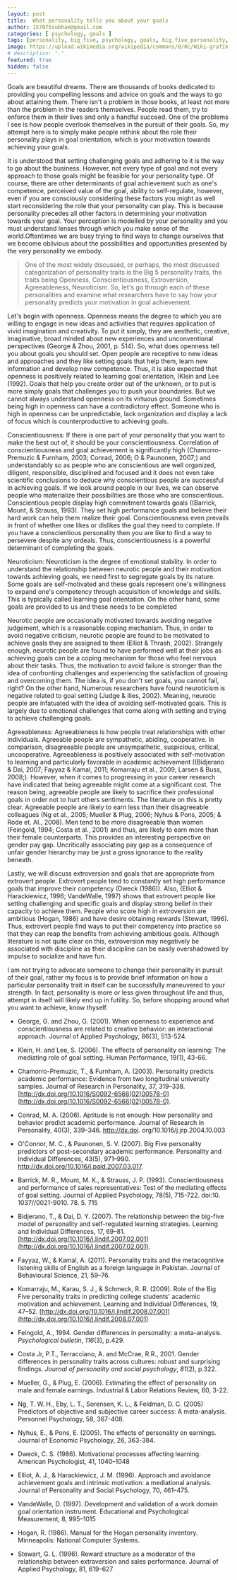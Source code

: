 ```yaml
---
layout: post
title:  What personality tells you about your goals
author: 157075subham@gmail.com
categories: [ psychology, goals ]
tags: [personality, big_five, psychology, goals, big_five_personality, OCEAN Modal ]
image: https://upload.wikimedia.org/wikipedia/commons/0/0c/Wiki-grafik_peats-de_big_five_ENG.png
# description: "."
featured: true
hidden: false
---
```

Goals are beautiful dreams. There are thousands of books dedicated to providing you compelling lessons and advice on goals and the ways to go about attaining them. There isn&#39;t a problem in those books, at least not more than the problem in the readers themselves. People read them, try to enforce them in their lives and only a handful succeed. One of the problems I see is how people overlook themselves in the pursuit of their goals. So, my attempt here is to simply make people rethink about the role their personality plays in goal orientation, which is your motivation towards achieving your goals.

 It is understood that setting challenging goals and adhering to it is the way to go about the business. However, not every type of goal and not every approach to those goals might be feasible for your personality type. Of course, there are other determinants of goal achievement such as one&#39;s competence, perceived value of the goal, ability to self-regulate, however, even if you are consciously considering these factors you might as well start reconsidering the role that your personality can play. This is because personality precedes all other factors in determining your motivation towards your goal. Your perception is modelled by your personality and you must understand lenses through which you make sense of the world.Oftentimes we are busy trying to find ways to change ourselves that we become oblivious about the possibilities and opportunities presented by the very personality we embody.

> One of the most widely discussed, or perhaps, the most discussed categorization of personality traits is the Big 5 personality traits, the traits being Openness, Conscientiousness, Extroversion, Agreeableness, Neuroticism. So, let&#39;s go through each of these personalities and examine what researchers have to say how your personality predicts your motivation in goal achievement.

Let&#39;s begin with openness. Openness means the degree to which you are willing to engage in new ideas and activities that requires application of vivid imagination and creativity. To put it simply, they are aesthetic, creative, imaginative, broad minded about new experiences and unconventional perspectives (George &amp; Zhou, 2001, p. 514). So, what does openness tell you about goals you should set. Open people are receptive to new ideas and approaches and they like setting goals that help them, learn new information and develop new competence. Thus, it is also expected that openness is positively related to learning goal orientation, (Klein and Lee (1992). Goals that help you create order out of the unknown, or to put is more simply goals that challenges you to push your boundaries. But we cannot always understand openness on its virtuous ground. Sometimes being high in openness can have a contradictory effect. Someone who is high in openness can be unpredictable, lack organization and display a lack of focus which is counterproductive to achieving goals.

Conscientiousness: If there is one part of your personality that you want to make the best out of, it should be your conscientiousness. Correlation of conscientiousness and goal achievement is significantly high (Chamorro-Premuzic &amp; Furnham, 2003; Conrad, 2006; O &amp; Paunonen, 2007;) and understandably so as people who are conscientious are well organized, diligent, responsible, disciplined and focused and it does not even take scientific conclusions to deduce why conscientious people are successful in achieving goals. If we look around people in our lives, we can observe people who materialize their possibilities are those who are conscientious. Conscientious people display high commitment towards goals ((Barrick, Mount, &amp; Strauss, 1993). They set high performance goals and believe their hard work can help them realize their goal. Conscientiousness even prevails in front of whether one likes or dislikes the goal they need to complete. If you have a conscientious personality then you are like to find a way to persevere despite any ordeals. Thus, conscientiousness is a powerful determinant of completing the goals.

Neuroticism: Neuroticism is the degree of emotional stability. In order to understand the relationship between neurotic people and their motivation towards achieving goals, we need first to segregate goals by its nature. Some goals are self-motivated and these goals represent one&#39;s willingness to expand one&#39;s competency through acquisition of knowledge and skills. This is typically called learning goal orientation. On the other hand, some goals are provided to us and these needs to be completed

 Neurotic people are occasionally motivated towards avoiding negative judgement, which is a reasonable coping mechanism. Thus, in order to avoid negative criticism, neurotic people are found to be motivated to achieve goals they are assigned to them (Elliot &amp; Thrash, 2002). Strangely enough, neurotic people are found to have performed well at their jobs as achieving goals can be a coping mechanism for those who feel nervous about their tasks.  Thus, the motivation to avoid failure is stronger than the idea of confronting challenges and experiencing the satisfaction of growing and overcoming them.  The idea is, if you don&#39;t set goals, you cannot fail, right? On the other hand, Numerous researchers have found neuroticism is negative related to goal setting (Judge &amp; Ilies, 2002). Meaning, neurotic people are infatuated with the idea of avoiding self-motivated goals. This is largely due to emotional challenges that come along with setting and trying to achieve challenging goals.

Agreeableness: Agreeableness is how people treat relationships with other individuals. Agreeable people are sympathetic, abiding, cooperative. In comparison, disagreeable people are unsympathetic, suspicious, critical, uncooperative. Agreeableness is positively associated with self-motivation to learning and particularly favorable in academic achievement ((Bidjerano &amp; Dai, 2007; Fayyaz &amp; Kamal, 2011; Komarraju et al., 2009; Larsen &amp; Buss, 2008;). However, when it comes to progressing in your career research have indicated that being agreeable might come at a significant cost. The reason being, agreeable people are likely to sacrifice their professional goals in order not to hurt others sentiments. The literature on this is pretty clear. Agreeable people are likely to earn less than their disagreeable colleagues (Ng et al., 2005; Mueller &amp; Plug, 2006; Nyhus &amp; Pons, 2005; &amp; Rode et. Al., 2008). Men tend to be more disagreeable than women (Feingold, 1994; Costa et al., 2001) and thus, are likely to earn more than their female counterparts. This provides an interesting perspective on gender pay gap. Uncritically associating pay gap as a consequence of unfair gender hierarchy may be just a gross ignorance to the reality beneath.

Lastly, we will discuss extroversion and goals that are appropriate from extrovert people. Extrovert people tend to constantly set high performance goals that improve their competency (Dweck (1986)). Also, (Elliot &amp; Harackiewicz, 1996; VandeWalle, 1997) shows that extrovert people like setting challenging and specific goals and display strong belief in their capacity to achieve them. People who score high in extroversion are ambitious (Hogan, 1986) and have desire obtaining rewards (Stewart, 1996). Thus, extrovert people find ways to put their competency into practice so that they can reap the benefits from achieving ambitious goals. Although literature is not quite clear on this, extroversion may negatively be associated with discipline as their discipline can be easily overshadowed by impulse to socialize and have fun.

I am not trying to advocate someone to change their personality in pursuit of their goal, rather my focus is to provide brief information on how a particular personality trait in itself can be successfully maneuvered to your strength. In fact, personality is more or less given throughout life and thus, attempt in itself will likely end up in futility. So, before shopping around what you want to achieve, know thyself.

- George, G. and Zhou, G. (2001). When openness to experience and conscientiousness are related to creative behavior: an interactional approach. Journal of Applied Psychology, 86(3), 513-524.

- Klein, H. and Lee, S. (2006). The effects of personality on learning: The mediating role of goal setting. Human Performance, 19(1), 43-66.
- Chamorro-Premuzic, T., &amp; Furnham, A. (2003). Personality predicts academic performance: Evidence from two longitudinal university samples. Journal of Research in Personality, 37, 319–338. [http://dx.doi.org/10.1016/S0092-6566(02)00578-0](http://dx.doi.org/10.1016/S0092-6566(02)00578-0).
- Conrad, M. A. (2006). Aptitude is not enough: How personality and behavior predict academic performance. Journal of Research in Personality, 40(3), 339–346. http://dx.doi. org/10.1016/j.jrp.2004.10.003
- O&#39;Connor, M. C., &amp; Paunonen, S. V. (2007). Big Five personality predictors of post-secondary academic performance. Personality and Individual Differences, 43(5), 971–990. http://dx.doi.org/10.1016/j.paid.2007.03.017.
- Barrick, M. R., Mount, M. K., &amp; Strauss, J. P. (1993). Conscientiousness and performance of sales representatives: Test of the mediating effects of goal setting. Journal of Applied Psychology, 78(5), 715-722. doi:10. 1037//0021-9010. 78. 5. 715
- Bidjerano, T., &amp; Dai, D. Y. (2007). The relationship between the big-five model of personality and self-regulated learning strategies. Learning and Individual Differences, 17, 69–81. [http://dx.doi.org/10.1016/j.lindif.2007.02.001](http://dx.doi.org/10.1016/j.lindif.2007.02.001).
- Fayyaz, W., &amp; Kamal, A. (2011). Personality traits and the metacognitive listening skills of English as a foreign language in Pakistan. Journal of Behavioural Science, 21, 59–76.
- Komarraju, M., Karau, S. J., &amp; Schmeck, R. R. (2009). Role of the Big Five personality traits in predicting college students&#39; academic motivation and achievement. Learning and Individual Differences, 19, 47–52. [http://dx.doi.org/10.1016/j.lindif.2008.07.001](http://dx.doi.org/10.1016/j.lindif.2008.07.001)
- Feingold, A., 1994. Gender differences in personality: a meta-analysis. _Psychological bulletin_, _116_(3), p.429.
- Costa Jr, P.T., Terracciano, A. and McCrae, R.R., 2001. Gender differences in personality traits across cultures: robust and surprising findings. _Journal of personality and social psychology_, _81_(2), p.322.
- Mueller, G., &amp; Plug, E. (2006). Estimating the effect of personality on male and female earnings. Industrial &amp; Labor Relations Review, 60, 3-22.
- Ng, T. W. H., Eby, L. T., Sorensen, K. L., &amp; Feldman, D. C. (2005) Predictors of objective and subjective career success: A meta-analysis. Personnel Psychology, 58, 367-408.
- Nyhus, E., &amp; Pons, E. (2005). The effects of personality on earnings. Journal of Economic Psychology, 26, 363-384.
- Dweck, C. S. (1986). Motivational processes affecting learning. American Psychologist, 41, 1040–1048
- Elliot, A. J., &amp; Harackiewicz, J. M. (1996). Approach and avoidance achievement goals and intrinsic motivation: a mediational analysis. Journal of Personality and Social Psychology, 70, 461–475.
- VandeWalle, D. (1997). Development and validation of a work domain goal orientation instrument. Educational and Psychological Measurement, 8, 995–1015
- Hogan, R. (1986). Manual for the Hogan personality inventory. Minneapolis: National Computer Systems.
- Stewart, G. L. (1996). Reward structure as a moderator of the relationship between extraversion and sales performance. Journal of Applied Psychology, 81, 619–627